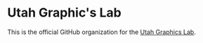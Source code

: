 # Utah Graphic's Lab
This is the official GitHub organization for the [Utah Graphics Lab](https://graphics.cs.utah.edu).

